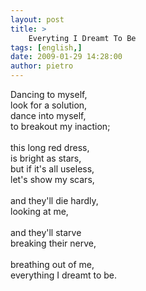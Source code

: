 ```yaml
---
layout: post
title: >
    Everyting I Dreamt To Be
tags: [english,]
date: 2009-01-29 14:28:00
author: pietro
---
```

Dancing to myself,<br/>look for a solution,<br/>dance into myself,<br/>to breakout my inaction;<br/><br/>this long red dress,<br/>is bright as stars,<br/>but if it's all useless,<br/>let's show my scars,<br/><br/>and they'll die hardly,<br/>looking at me,<br/><br/>and they'll starve<br/>breaking their nerve,<br/><br/>breathing out of me,<br/>everything I dreamt to be.
